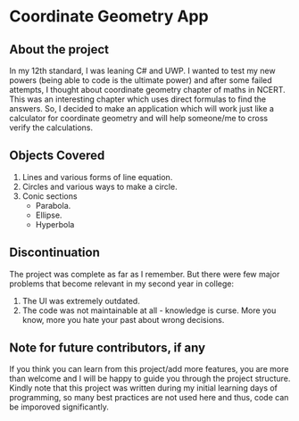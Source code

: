 # Coordinate Geometry App

## About the project
In my 12th standard, I was leaning C# and UWP. I wanted to test my new powers (being able to code is the ultimate power) and after some failed attempts, I thought about coordinate geometry chapter of maths in NCERT. This was an interesting chapter which uses direct formulas to find the answers. So, I decided to make an application which will work just like a calculator for coordinate geometry and will help someone/me to cross verify the calculations.

## Objects Covered
1. Lines and various forms of line equation.
2. Circles and various ways to make a circle.
3. Conic sections
   - Parabola.
   - Ellipse.
   - Hyperbola
   
## Discontinuation
The project was complete as far as I remember. But there were few major problems that become relevant in my second year in college:
1. The UI was extremely outdated.
2. The code was not maintainable at all - knowledge is curse. More you know, more you hate your past about wrong decisions.

## Note for future contributors, if any
If you think you can learn from this project/add more features, you are more than welcome and I will be happy to guide you through the project structure. Kindly note that this project was written during my initial learning days of programming, so many best practices are not used here and thus, code can be imporoved significantly.
